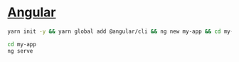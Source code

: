 # [Angular](https://github.com/hchiam/learning-angular)

```bash
yarn init -y && yarn global add @angular/cli && ng new my-app && cd my-app && ng serve
```

```bash
cd my-app
ng serve
```

